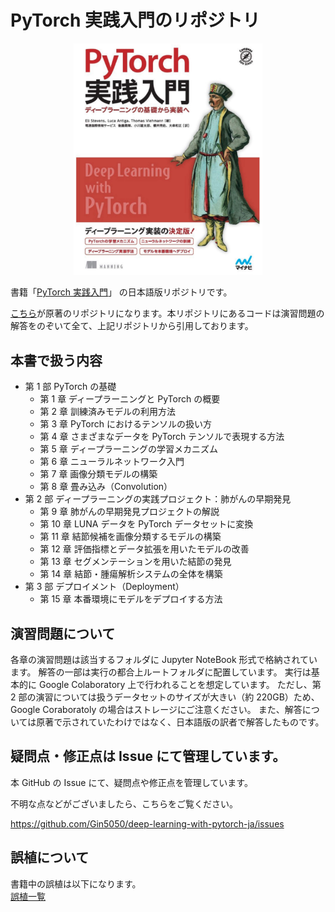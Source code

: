 # PyTorch 実践入門のリポジトリ

<div align="center">
<img src="./etc/表紙.png" alt="PyTorch実践入門" title="PyTorch実践入門" width=60%>
</div>

書籍「[PyTorch 実践入門](https://www.amazon.co.jp/gp/product/4839974691?pf_rd_r=1GSPXPNMCBQWPW9YW7AW&pf_rd_p=3d55ec74-6376-483a-a5a7-4e247166f80b)」 の日本語版リポジトリです。

[こちら](https://github.com/deep-learning-with-pytorch/dlwpt-code)が原著のリポジトリになります。本リポジトリにあるコードは演習問題の解答をのぞいて全て、上記リポジトリから引用しております。

## 本書で扱う内容

- 第 1 部 PyTorch の基礎
  - 第 1 章 ディープラーニングと PyTorch の概要
  - 第 2 章 訓練済みモデルの利用方法
  - 第 3 章 PyTorch におけるテンソルの扱い方
  - 第 4 章 さまざまなデータを PyTorch テンソルで表現する方法
  - 第 5 章 ディープラーニングの学習メカニズム
  - 第 6 章 ニューラルネットワーク入門
  - 第 7 章 画像分類モデルの構築
  - 第 8 章 畳み込み（Convolution）
- 第 2 部 ディープラーニングの実践プロジェクト：肺がんの早期発見
  - 第 9 章 肺がんの早期発見プロジェクトの解説
  - 第 10 章 LUNA データを PyTorch データセットに変換
  - 第 11 章 結節候補を画像分類するモデルの構築
  - 第 12 章 評価指標とデータ拡張を用いたモデルの改善
  - 第 13 章 セグメンテーションを用いた結節の発見
  - 第 14 章 結節・腫瘍解析システムの全体を構築
- 第 3 部 デプロイメント（Deployment）
  - 第 15 章 本番環境にモデルをデプロイする方法

## 演習問題について

各章の演習問題は該当するフォルダに Jupyter NoteBook 形式で格納されています。
解答の一部は実行の都合上ルートフォルダに配置しています。
実行は基本的に Google Colaboratory 上で行われることを想定しています。
ただし、第 2 部の演習については扱うデータセットのサイズが大きい（約 220GB）ため、Google Coraboratoly の場合はストレージにご注意ください。
また、解答については原著で示されていたわけではなく、日本語版の訳者で解答したものです。

## 疑問点・修正点は Issue にて管理しています。

本 GitHub の Issue にて、疑問点や修正点を管理しています。

不明な点などがございましたら、こちらをご覧ください。

https://github.com/Gin5050/deep-learning-with-pytorch-ja/issues

## 誤植について

書籍中の誤植は以下になります。  
[誤植一覧](https://github.com/Gin5050/deep-learning-with-pytorch-ja/labels/%E8%AA%A4%E6%A4%8D)
